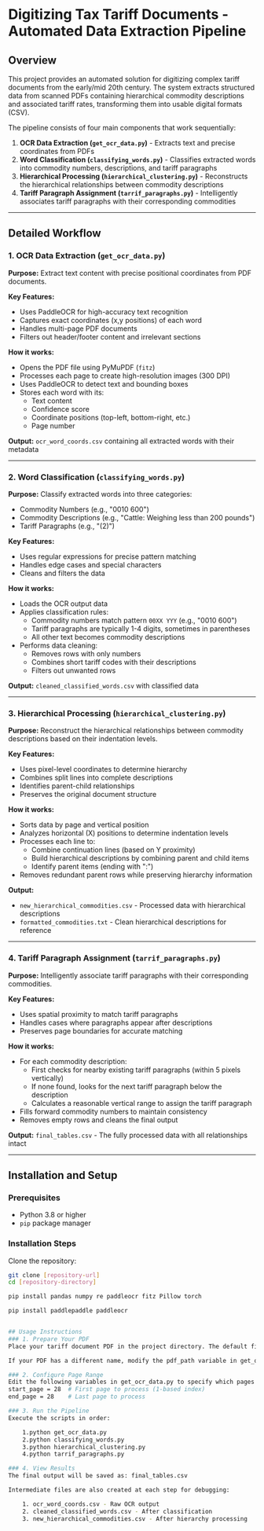# Digitizing Tax Tariff Documents - Automated Data Extraction Pipeline

## Overview

This project provides an automated solution for digitizing complex tariff documents from the early/mid 20th century. The system extracts structured data from scanned PDFs containing hierarchical commodity descriptions and associated tariff rates, transforming them into usable digital formats (CSV).

The pipeline consists of four main components that work sequentially:

1. **OCR Data Extraction (`get_ocr_data.py`)** - Extracts text and precise coordinates from PDFs
2. **Word Classification (`classifying_words.py`)** - Classifies extracted words into commodity numbers, descriptions, and tariff paragraphs
3. **Hierarchical Processing (`hierarchical_clustering.py`)** - Reconstructs the hierarchical relationships between commodity descriptions
4. **Tariff Paragraph Assignment (`tarrif_paragraphs.py`)** - Intelligently associates tariff paragraphs with their corresponding commodities

---

## Detailed Workflow

### 1. OCR Data Extraction (`get_ocr_data.py`)

**Purpose:** Extract text content with precise positional coordinates from PDF documents.

**Key Features:**

- Uses PaddleOCR for high-accuracy text recognition
- Captures exact coordinates (x,y positions) of each word
- Handles multi-page PDF documents
- Filters out header/footer content and irrelevant sections

**How it works:**

- Opens the PDF file using PyMuPDF (`fitz`)
- Processes each page to create high-resolution images (300 DPI)
- Uses PaddleOCR to detect text and bounding boxes
- Stores each word with its:
  - Text content
  - Confidence score
  - Coordinate positions (top-left, bottom-right, etc.)
  - Page number

**Output:** `ocr_word_coords.csv` containing all extracted words with their metadata

---

### 2. Word Classification (`classifying_words.py`)

**Purpose:** Classify extracted words into three categories:

- Commodity Numbers (e.g., "0010 600")
- Commodity Descriptions (e.g., "Cattle: Weighing less than 200 pounds")
- Tariff Paragraphs (e.g., "(2)")

**Key Features:**

- Uses regular expressions for precise pattern matching
- Handles edge cases and special characters
- Cleans and filters the data

**How it works:**

- Loads the OCR output data
- Applies classification rules:
  - Commodity numbers match pattern `00XX YYY` (e.g., "0010 600")
  - Tariff paragraphs are typically 1-4 digits, sometimes in parentheses
  - All other text becomes commodity descriptions
- Performs data cleaning:
  - Removes rows with only numbers
  - Combines short tariff codes with their descriptions
  - Filters out unwanted rows

**Output:** `cleaned_classified_words.csv` with classified data

---

### 3. Hierarchical Processing (`hierarchical_clustering.py`)

**Purpose:** Reconstruct the hierarchical relationships between commodity descriptions based on their indentation levels.

**Key Features:**

- Uses pixel-level coordinates to determine hierarchy
- Combines split lines into complete descriptions
- Identifies parent-child relationships
- Preserves the original document structure

**How it works:**

- Sorts data by page and vertical position
- Analyzes horizontal (X) positions to determine indentation levels
- Processes each line to:
  - Combine continuation lines (based on Y proximity)
  - Build hierarchical descriptions by combining parent and child items
  - Identify parent items (ending with ":")
- Removes redundant parent rows while preserving hierarchy information

**Output:**

- `new_hierarchical_commodities.csv` - Processed data with hierarchical descriptions
- `formatted_commodities.txt` - Clean hierarchical descriptions for reference

---

### 4. Tariff Paragraph Assignment (`tarrif_paragraphs.py`)

**Purpose:** Intelligently associate tariff paragraphs with their corresponding commodities.

**Key Features:**

- Uses spatial proximity to match tariff paragraphs
- Handles cases where paragraphs appear after descriptions
- Preserves page boundaries for accurate matching

**How it works:**

- For each commodity description:
  - First checks for nearby existing tariff paragraphs (within 5 pixels vertically)
  - If none found, looks for the next tariff paragraph below the description
  - Calculates a reasonable vertical range to assign the tariff paragraph
- Fills forward commodity numbers to maintain consistency
- Removes empty rows and cleans the final output

**Output:** `final_tables.csv` - The fully processed data with all relationships intact

---

## Installation and Setup

### Prerequisites

- Python 3.8 or higher
- `pip` package manager

### Installation Steps

Clone the repository:

```bash
git clone [repository-url]
cd [repository-directory]

pip install pandas numpy re paddleocr fitz Pillow torch

pip install paddlepaddle paddleocr


## Usage Instructions
### 1. Prepare Your PDF
Place your tariff document PDF in the project directory. The default filename expected is: 1950 Schedule A (no OCR).pdf

If your PDF has a different name, modify the pdf_path variable in get_ocr_data.py.

### 2. Configure Page Range
Edit the following variables in get_ocr_data.py to specify which pages to process:
start_page = 28  # First page to process (1-based index)
end_page = 28    # Last page to process

### 3. Run the Pipeline
Execute the scripts in order:

    1.python get_ocr_data.py
    2.python classifying_words.py
    3.python hierarchical_clustering.py
    4.python tarrif_paragraphs.py

### 4. View Results
The final output will be saved as: final_tables.csv

Intermediate files are also created at each step for debugging:

    1. ocr_word_coords.csv - Raw OCR output
    2. cleaned_classified_words.csv - After classification
    3. new_hierarchical_commodities.csv - After hierarchy processing




